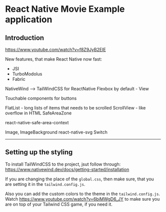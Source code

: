 # React Native Movie Example application

## Introduction

https://www.youtube.com/watch?v=f8Z9JyB2EIE

New features, that make React Native now fast:

- JSI
- TurboModolus
- Fabric

NativeWind --> TailWindCSS for ReactNative
Flexbox by default - View

Touchable components for buttons

FlatList - long lists of items that needs to be scrolled
ScrollView - like overflow in HTML
SafeAreaZone

react-native-safe-area-context

Image, ImageBackground
react-native-svg
Switch

---

## Setting up the styling

To install TailWindCSS to the project, jsut follow through:
https://www.nativewind.dev/docs/getting-started/installation

If you are changing the place of the `global.css`, then make sure, that you are
setting it in the `tailwind.config.js`.

Also you can add the custom colors to the theme in the `tailwind.config.js`.
Watch https://www.youtube.com/watch?v=6biMWgD6_JY to make sure you are on top of
your Tailwind CSS game, if you need it.

